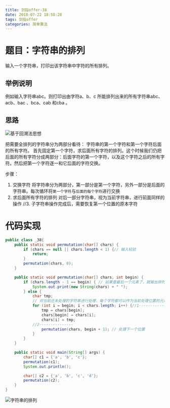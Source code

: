 ```yaml
---
title: 剑指offer-38
date: 2018-07-22 18:58:28
tags: 剑指offer
categories: 简单算法
---
```

# 题目：字符串的排列
输入一个字符串，打印出该字符串中字符的所有排列。

<!-- more -->

## 举例说明
例如输入字符串abc。则打印出由字符a、b、c 所能排列出来的所有字符串abc、acb、bac 、bca、cab 和cba 。

## 思路

![基于回溯法思想](http://p7vxw6hv7.bkt.clouddn.com/18-7-22/47513607.jpg)

把需要全排列的字符串分为两部分看待：
字符串的第一个字符和第一个字符后面的所有字符。
首先固定第一个字符，求后面所有字符的排列。这个时候我们仍把后面的所有字符分成两部分：后面字符的第一个字符，以及这个字符之后的所有字符。然后把第一个字符逐一和它后面的字符交换。

步骤：
1. 交换字符
将字符串分为两部分，第一部分是第一个字符，另外一部分是后面的字符串。每次循环将`第一个字符`与`后面的每个字符`进行交换
2. 求后面所有字符的排列
对后一部分字符串，视为当前字符串，进行前面同样的操作
//3. 子字符串操作完成后，需要恢复第一个位置的原本字符

# 代码实现

```java
public class _38{
    public static void permutation(char[] chars) {
        if (chars == null || chars.length < 1) {// 输入较验
            return;
        }
        permutation(chars, 0);
    }

    public static void permutation(char[] chars, int begin) {
        if (chars.length - 1 == begin) { // 如果是最后一个元素了，就输出排列结果
            System.out.print(new String(chars) + " ");
        } else {
            char tmp;
            // 对当前还未处理的字符串进行处理，每个字符都可以作为当前处理位置的元素
            for (int i = begin; i < chars.length; i++) {//1---------------
                tmp = chars[begin];
                chars[begin] = chars[i];
                chars[i] = tmp;
            //2---------------
                permutation(chars, begin + 1); // 处理下一个位置
            }
        }
    }

    public static void main(String[] args) {
        char[] c1 = {'a', 'b', 'c'};
        permutation(c1);
        System.out.println();

        char[] c2 = {'a', 'b', 'c', 'd'};
        permutation(c2);
    }
}
```

![字符串的排列](http://p7vxw6hv7.bkt.clouddn.com/18-7-19/56419957.jpg)